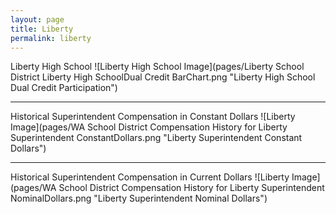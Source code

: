 ```yaml
---
layout: page
title: Liberty
permalink: liberty
---
```



Liberty High School
![Liberty High School Image](pages/Liberty School District Liberty High SchoolDual Credit BarChart.png "Liberty High School Dual Credit Participation")

___

Historical Superintendent Compensation in Constant Dollars
![Liberty Image](pages/WA School District Compensation History for Liberty Superintendent ConstantDollars.png "Liberty Superintendent Constant Dollars")

___

Historical Superintendent Compensation in Current Dollars
![Liberty Image](pages/WA School District Compensation History for Liberty Superintendent NominalDollars.png "Liberty Superintendent Nominal Dollars")